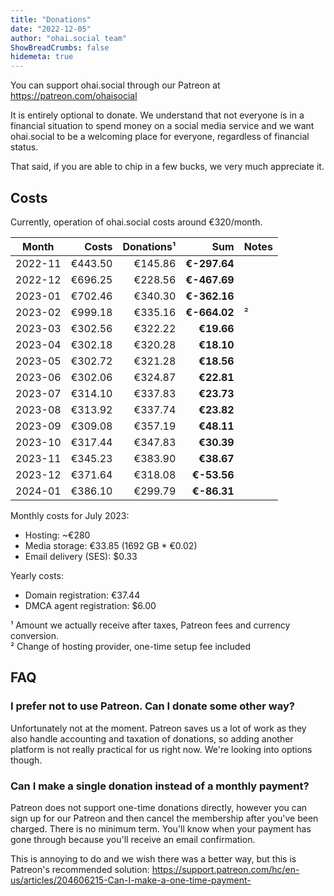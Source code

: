 ```yaml
---
title: "Donations"
date: "2022-12-05"
author: "ohai.social team"
ShowBreadCrumbs: false
hidemeta: true
---
```



You can support ohai.social through our Patreon at https://patreon.com/ohaisocial

It is entirely optional to donate. We understand that not everyone is in a financial situation to spend money on a social media service and we want ohai.social to be a welcoming place for everyone, regardless of financial status.

That said, if you are able to chip in a few bucks, we very much appreciate it.

## Costs

Currently, operation of ohai.social costs around €320/month.

| Month   |   Costs | Donations¹ |          Sum | Notes |
| ------- | ------: | ---------: | -----------: | ----- |
| 2022-11 | €443.50 |    €145.86 | **€-297.64** |       |
| 2022-12 | €696.25 |    €228.56 | **€-467.69** |       |
| 2023-01 | €702.46 |    €340.30 | **€-362.16** |       |
| 2023-02 | €999.18 |    €335.16 | **€-664.02** | ²     |
| 2023-03 | €302.56 |    €322.22 |   **€19.66** |       |
| 2023-04 | €302.18 |    €320.28 |   **€18.10** |       |
| 2023-05 | €302.72 |    €321.28 |   **€18.56** |       |
| 2023-06 | €302.06 |    €324.87 |   **€22.81** |       |
| 2023-07 | €314.10 |    €337.83 |   **€23.73** |       |
| 2023-08 | €313.92 |    €337.74 |   **€23.82** |       |
| 2023-09 | €309.08 |    €357.19 |   **€48.11** |       |
| 2023-10 | €317.44 |    €347.83 |   **€30.39** |       |
| 2023-11 | €345.23 |    €383.90 |   **€38.67** |       |
| 2023-12 | €371.64 |    €318.08 |  **€-53.56** |       |
| 2024-01 | €386.10 |    €299.79 |  **€-86.31** |       |


Monthly costs for July 2023:

* Hosting: ~€280
* Media storage: €33.85 (1692 GB * €0.02)
* Email delivery (SES): $0.33

Yearly costs:

* Domain registration: €37.44
* DMCA agent registration: $6.00

¹ Amount we actually receive after taxes, Patreon fees and currency conversion.  
² Change of hosting provider, one-time setup fee included

## FAQ
### I prefer not to use Patreon. Can I donate some other way?

Unfortunately not at the moment. Patreon saves us a lot of work as they also handle accounting and taxation of donations, so adding another platform is not really practical for us right now. We're looking into options though.

### Can I make a single donation instead of a monthly payment?

Patreon does not support one-time donations directly, however you can sign up for our Patreon and then cancel the membership after you've been charged. There is no minimum term. You'll know when your payment has gone through because you'll receive an email confirmation. 

This is annoying to do and we wish there was a better way, but this is Patreon's recommended solution: https://support.patreon.com/hc/en-us/articles/204606215-Can-I-make-a-one-time-payment-
